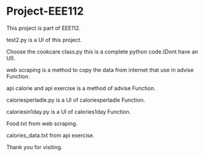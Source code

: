 # Project-EEE112
This project is part of EEE112.

test2.py is a UI of this project.

Choose the cookcare class.py this is a complete python code.(Dont have an UI).

web scraping is a method to copy the data from internet that use in advise Function.

api calorie and api exercise is a method of advise Function.

caloriesperladle.py is a UI of caloriesperladle Function.

caloriesin1day.py is a UI of calories1day Function.

Food.txt from web scraping.

calories_data.txt from api exercise.

Thank you for visiting.
